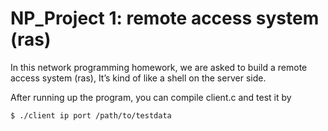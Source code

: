 # NP_Project 1: remote access system (ras)

In this network programming homework, we are asked to build a remote access system (ras), It’s kind of like a shell on the server side.

After running up the program, you can compile client.c and test it by

```
$ ./client ip port /path/to/testdata
```
